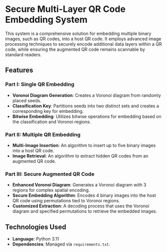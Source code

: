 # Secure Multi-Layer QR Code Embedding System

This system is a comprehensive solution for embedding multiple binary images, such as QR codes, into a host QR code. It employs advanced image processing techniques to securely encode additional data layers within a QR code, while ensuring the augmented QR code remains scannable by standard readers.

## Features

### Part I: Single QR Embedding
- **Voronoi Diagram Generation**: Creates a Voronoi diagram from randomly placed seeds.
- **Classification Key**: Partitions seeds into two distinct sets and creates a corresponding key for embedding.
- **Bitwise Embedding**: Utilizes bitwise operations for embedding based on the classification and Voronoi regions.

### Part II: Multiple QR Embedding
- **Multi-Image Insertion**: An algorithm to insert up to five binary images into a host QR code.
- **Image Retrieval**: An algorithm to extract hidden QR codes from an augmented QR code.

### Part III: Secure Augmented QR Code
- **Enhanced Voronoi Diagram**: Generates a Voronoi diagram with 3 regions for complex spatial encoding.
- **Secure Embedding Algorithm**: Encodes 4 binary images into the host QR code using permutations tied to Voronoi regions.
- **Customized Extraction**: A decoding process that uses the Voronoi diagram and specified permutations to retrieve the embedded images.

## Technologies Used
- **Language**: Python 3.11
- **Dependencies**: Managed via `requirements.txt`.


